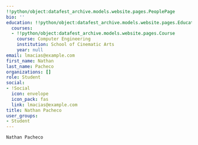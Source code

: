 ```yaml
---
!!python/object:datafest_archive.models.website.pages.PeoplePage
bio: ''
education: !!python/object:datafest_archive.models.website.pages.Education
  courses:
  - !!python/object:datafest_archive.models.website.pages.Course
    course: Computer Engineering
    institution: School of Cinematic Arts
    year: null
email: lmacias@example.com
first_name: Nathan
last_name: Pacheco
organizations: []
role: Student
social:
- !Social
  icon: envelope
  icon_pack: fas
  link: lmacias@example.com
title: Nathan Pacheco
user_groups:
- Student
---
```


    Nathan Pacheco
    